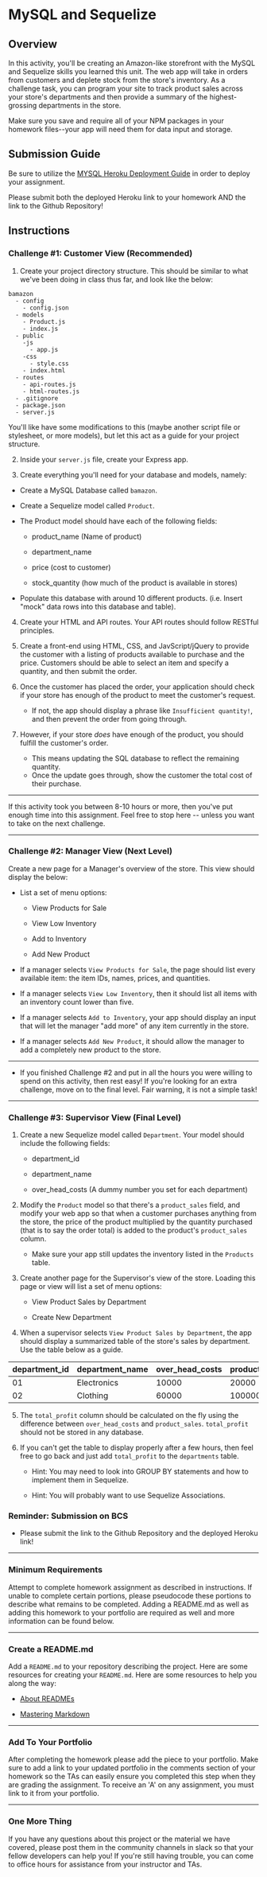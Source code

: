 # MySQL and Sequelize

## Overview

In this activity, you'll be creating an Amazon-like storefront with the MySQL and Sequelize skills you learned this unit. The web app will take in orders from customers and deplete stock from the store's inventory. As a challenge task, you can program your site to track product sales across your store's departments and then provide a summary of the highest-grossing departments in the store.

Make sure you save and require all of your NPM packages in your homework files--your app will need them for data input and storage.

## Submission Guide

Be sure to utilize the [MYSQL Heroku Deployment Guide](MySQLHerokuDeploymentProcess.pdf) in order to deploy your assignment.

Please submit both the deployed Heroku link to your homework AND the link to the Github Repository!

## Instructions

### Challenge #1: Customer View (Recommended)

1. Create your project directory structure. This should be similar to what we've been doing in class thus far, and look like the below:

```
bamazon
  - config
    - config.json
  - models
    - Product.js
    - index.js
  - public
    -js
      - app.js
    -css
      - style.css
    - index.html
  - routes
    - api-routes.js
    - html-routes.js
  - .gitignore
  - package.json
  - server.js
  ```

You'll like have some modifications to this (maybe another script file or stylesheet, or more models), but let this act as a guide for your project structure.

2. Inside your `server.js` file, create your Express app.

3. Create everything you'll need for your database and models, namely:

* Create a MySQL Database called `bamazon`.

* Create a Sequelize model called `Product`.

* The Product model should have each of the following fields:

   * product_name (Name of product)

   * department_name

   * price (cost to customer)

   * stock_quantity (how much of the product is available in stores)

* Populate this database with around 10 different products. (i.e. Insert "mock" data rows into this database and table).

4. Create your HTML and API routes. Your API routes should follow RESTful principles.

5. Create a front-end using HTML, CSS, and JavScript/jQuery to provide the customer with a listing of products available to purchase and the price. Customers should be able to select an item and specify a quantity, and then submit the order.

5. Once the customer has placed the order, your application should check if your store has enough of the product to meet the customer's request.

   * If not, the app should display a phrase like `Insufficient quantity!`, and then prevent the order from going through.

7. However, if your store _does_ have enough of the product, you should fulfill the customer's order.
   * This means updating the SQL database to reflect the remaining quantity.
   * Once the update goes through, show the customer the total cost of their purchase.

- - -

If this activity took you between 8-10 hours or more, then you've put enough time into this assignment. Feel free to stop here -- unless you want to take on the next challenge.

- - -

### Challenge #2: Manager View (Next Level)

Create a new page for a Manager's overview of the store. This view should display the below:

* List a set of menu options:

  * View Products for Sale

  * View Low Inventory

  * Add to Inventory

  * Add New Product

* If a manager selects `View Products for Sale`, the page should list every available item: the item IDs, names, prices, and quantities.

* If a manager selects `View Low Inventory`, then it should list all items with an inventory count lower than five.

* If a manager selects `Add to Inventory`, your app should display an input that will let the manager "add more" of any item currently in the store.

* If a manager selects `Add New Product`, it should allow the manager to add a completely new product to the store.

- - -

* If you finished Challenge #2 and put in all the hours you were willing to spend on this activity, then rest easy! If you're looking for an extra challenge, move on to the final level. Fair warning, it is not a simple task!

- - -

### Challenge #3: Supervisor View (Final Level)

1. Create a new Sequelize model called `Department`. Your model should include the following fields:

   * department_id

   * department_name

   * over_head_costs (A dummy number you set for each department)

2. Modify the `Product` model so that there's a `product_sales` field, and modify your web app so that when a customer purchases anything from the store, the price of the product multiplied by the quantity purchased (that is to say the order total) is added to the product's `product_sales` column.

   * Make sure your app still updates the inventory listed in the `Products` table.

3. Create another page for the Supervisor's view of the store. Loading this page or view will list a set of menu options:

   * View Product Sales by Department
   
   * Create New Department

4. When a supervisor selects `View Product Sales by Department`, the app should display a summarized table of the store's sales by department. Use the table below as a guide.

| department_id | department_name | over_head_costs | product_sales | total_profit |
| ------------- | --------------- | --------------- | ------------- | ------------ |
| 01            | Electronics     | 10000           | 20000         | 10000        |
| 02            | Clothing        | 60000           | 100000        | 40000        |

5. The `total_profit` column should be calculated on the fly using the difference between `over_head_costs` and `product_sales`. `total_profit` should not be stored in any database.

6. If you can't get the table to display properly after a few hours, then feel free to go back and just add `total_profit` to the `departments` table.

   * Hint: You may need to look into GROUP BY statements and how to implement them in Sequelize.

   * Hint: You will probably want to use Sequelize Associations.

### Reminder: Submission on BCS

* Please submit the link to the Github Repository and the deployed Heroku link!

- - -

### Minimum Requirements

Attempt to complete homework assignment as described in instructions. If unable to complete certain portions, please pseudocode these portions to describe what remains to be completed. Adding a README.md as well as adding this homework to your portfolio are required as well and more information can be found below.

- - -

### Create a README.md

Add a `README.md` to your repository describing the project. Here are some resources for creating your `README.md`. Here are some resources to help you along the way:

* [About READMEs](https://help.github.com/articles/about-readmes/)

* [Mastering Markdown](https://guides.github.com/features/mastering-markdown/)

- - -

### Add To Your Portfolio

After completing the homework please add the piece to your portfolio. Make sure to add a link to your updated portfolio in the comments section of your homework so the TAs can easily ensure you completed this step when they are grading the assignment. To receive an 'A' on any assignment, you must link to it from your portfolio.

- - -

### One More Thing

If you have any questions about this project or the material we have covered, please post them in the community channels in slack so that your fellow developers can help you! If you're still having trouble, you can come to office hours for assistance from your instructor and TAs.
